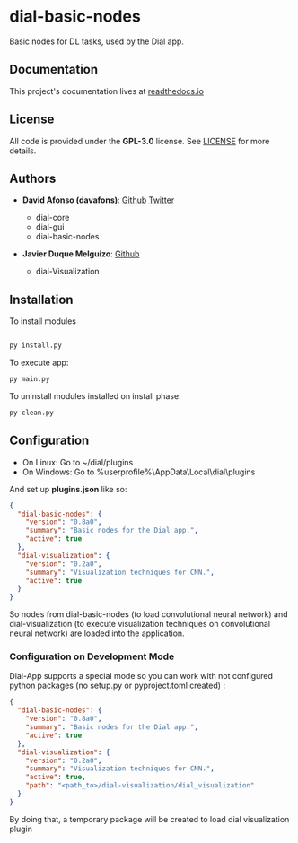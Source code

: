 # dial-basic-nodes
Basic nodes for DL tasks, used by the Dial app.

## Documentation

This project's documentation lives at [readthedocs.io](https://dial-basic-nodes.readthedocs.io)

## License

All code is provided under the __GPL-3.0__ license. See [LICENSE](LICENSE) for more details.

## Authors

* **David Afonso (davafons)**: [Github](https://github.com/davafons) [Twitter](https://twitter.com/davafons)
	* dial-core
	* dial-gui
	* dial-basic-nodes

* **Javier Duque Melguizo**: [Github](https://github.com/JDM-ULL-93)
	* dial-Visualization

## Installation

To install modules

```bash

py install.py 
```

To execute app:

```bash
py main.py
```

To uninstall modules installed on install phase:

```bash
py clean.py
```


## Configuration

* On Linux: Go to ~/dial/plugins
* On Windows: Go to %userprofile%\AppData\Local\dial\plugins

And set up **plugins.json** like so:
```json
{
  "dial-basic-nodes": {
    "version": "0.8a0",
    "summary": "Basic nodes for the Dial app.",
    "active": true
  },
  "dial-visualization": {
    "version": "0.2a0",
    "summary": "Visualization techniques for CNN.",
    "active": true
  }
}
```

So nodes from dial-basic-nodes (to load convolutional neural network) and dial-visualization  (to execute visualization techniques on convolutional neural network) are loaded into the application.


### Configuration on Development Mode

Dial-App supports a special mode so you can work with not configured python packages (no setup.py or pyproject.toml created) :

```json
{
  "dial-basic-nodes": {
    "version": "0.8a0",
    "summary": "Basic nodes for the Dial app.",
    "active": true
  },
  "dial-visualization": {
    "version": "0.2a0",
    "summary": "Visualization techniques for CNN.",
    "active": true,
	"path": "<path_to>/dial-visualization/dial_visualization"
  }
}
```

By doing that, a temporary package will be created to load dial visualization plugin

